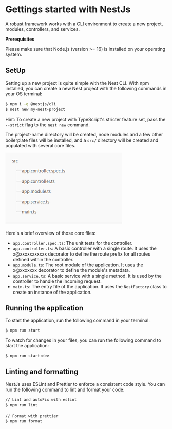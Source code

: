 # Gettings started with NestJs

A robust framework works with a CLI environment to create a new project, modules, controllers, and services.

**Prerequisites**

Please make sure that Node.js (version >= 16) is installed on your operating system.

## SetUp

Setting up a new project is quite simple with the Nest CLI. With npm installed, you can create a new Nest project with the following commands in your OS terminal:

```bash
$ npm i -g @nestjs/cli
$ nest new my-nest-project
```

Hint: To create a new project with TypeScript's stricter feature set, pass the `--strict` flag to the `nest new` command.

The project-name directory will be created, node modules and a few other boilerplate files will be installed, and a `src/` directory will be created and populated with several core files.

![alt text](image.png)

Here's a brief overview of those core files:

- `app.controller.spec.ts`: The unit tests for the controller.
- `app.controller.ts`: A basic controller with a single route. It uses the x@xxxxxxxxxxx decorator to define the route prefix for all routes defined within the controller.
- `app.module.ts`: The root module of the application. It uses the x@xxxxxxx decorator to define the module's metadata.
- `app.service.ts`: A basic service with a single method. It is used by the controller to handle the incoming request.
- `main.ts`: The entry file of the application. It uses the `NestFactory` class to create an instance of the application.

## Running the application

To start the application, run the following command in your terminal:

```bash
$ npm run start
```
To watch for changes in your files, you can run the following command to start the application:

```bash
$ npm run start:dev
```

## Linting and formatting

NestJs uses ESLint and Prettier to enforce a consistent code style. You can run the following command to lint and format your code:

```bash
// Lint and autoFix with eslint
$ npm run lint

// Format with prettier
$ npm run format
```









